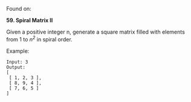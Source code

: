 Found on: 

**59\. Spiral Matrix II**

Given a positive integer n, generate a square matrix filled
with elements from 1 to *n<sup>2</sup>* in spiral order.

Example:

    Input: 3
    Output:
    [
     [ 1, 2, 3 ],
     [ 8, 9, 4 ],
     [ 7, 6, 5 ]
    ]
